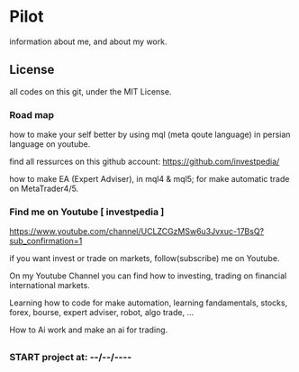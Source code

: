 # Pilot
information about me, and about my work.


## License
all codes on this git, under the MIT License.


### Road map
how to make your self better by using mql (meta qoute language) in persian language on youtube.

find all ressurces on this github account: https://github.com/investpedia/

how to make EA (Expert Adviser), in mql4 & mql5; for make automatic trade on MetaTrader4/5.


### Find me on Youtube [ investpedia ]
https://www.youtube.com/channel/UCLZCGzMSw6u3Jvxuc-17BsQ?sub_confirmation=1

if you want invest or trade on markets, follow(subscribe) me on Youtube.

On my Youtube Channel you can find how to investing, trading on financial international markets.

Learning how to code for make automation, learning fandamentals, stocks, forex, bourse, expert adviser, robot, algo trade, ...

How to Ai work and make an ai for trading. 

## 
### START project at: --/--/----
